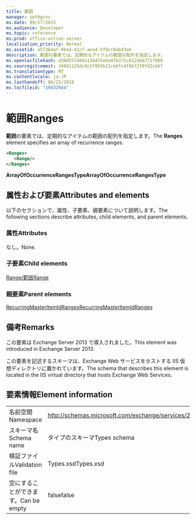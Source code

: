 ```yaml
---
title: 範囲
manager: sethgros
ms.date: 09/17/2015
ms.audience: Developer
ms.topic: reference
ms.prod: office-online-server
localization_priority: Normal
ms.assetid: a573b4af-9bed-41cf-aea4-5f9cc0ab43a6
description: 範囲の要素では、定期的なアイテムの範囲の配列を指定します。
ms.openlocfilehash: d38d55740da13047be6a97b375c612eb07717909
ms.sourcegitcommit: 34041125dc8c5f993b21cebfc4f8b72f0fd2cb6f
ms.translationtype: MT
ms.contentlocale: ja-JP
ms.lasthandoff: 06/25/2018
ms.locfileid: "19832944"
---
```

# <a name="ranges"></a><span data-ttu-id="1c24d-103">範囲</span><span class="sxs-lookup"><span data-stu-id="1c24d-103">Ranges</span></span>

<span data-ttu-id="1c24d-104">**範囲**の要素では、定期的なアイテムの範囲の配列を指定します。</span><span class="sxs-lookup"><span data-stu-id="1c24d-104">The **Ranges** element specifies an array of recurrence ranges.</span></span> 
  
```XML
<Ranges>
   <Range/>
</Ranges>
```

 <span data-ttu-id="1c24d-105">**ArrayOfOccurrenceRangesType**</span><span class="sxs-lookup"><span data-stu-id="1c24d-105">**ArrayOfOccurrenceRangesType**</span></span>
## <a name="attributes-and-elements"></a><span data-ttu-id="1c24d-106">属性および要素</span><span class="sxs-lookup"><span data-stu-id="1c24d-106">Attributes and elements</span></span>

<span data-ttu-id="1c24d-107">以下のセクションで、属性、子要素、親要素について説明します。</span><span class="sxs-lookup"><span data-stu-id="1c24d-107">The following sections describe attributes, child elements, and parent elements.</span></span>
  
### <a name="attributes"></a><span data-ttu-id="1c24d-108">属性</span><span class="sxs-lookup"><span data-stu-id="1c24d-108">Attributes</span></span>

<span data-ttu-id="1c24d-109">なし。</span><span class="sxs-lookup"><span data-stu-id="1c24d-109">None.</span></span>
  
### <a name="child-elements"></a><span data-ttu-id="1c24d-110">子要素</span><span class="sxs-lookup"><span data-stu-id="1c24d-110">Child elements</span></span>

[<span data-ttu-id="1c24d-111">Range/範囲</span><span class="sxs-lookup"><span data-stu-id="1c24d-111">Range</span></span>](range.md)
  
### <a name="parent-elements"></a><span data-ttu-id="1c24d-112">親要素</span><span class="sxs-lookup"><span data-stu-id="1c24d-112">Parent elements</span></span>

[<span data-ttu-id="1c24d-113">RecurringMasterItemIdRanges</span><span class="sxs-lookup"><span data-stu-id="1c24d-113">RecurringMasterItemIdRanges</span></span>](recurringmasteritemidranges.md)
  
## <a name="remarks"></a><span data-ttu-id="1c24d-114">備考</span><span class="sxs-lookup"><span data-stu-id="1c24d-114">Remarks</span></span>

<span data-ttu-id="1c24d-115">この要素は Exchange Server 2013 で導入されました。</span><span class="sxs-lookup"><span data-stu-id="1c24d-115">This element was introduced in Exchange Server 2013.</span></span>
  
<span data-ttu-id="1c24d-116">この要素を記述するスキーマは、Exchange Web サービスをホストする IIS 仮想ディレクトリに置かれています。</span><span class="sxs-lookup"><span data-stu-id="1c24d-116">The schema that describes this element is located in the IIS virtual directory that hosts Exchange Web Services.</span></span>
  
## <a name="element-information"></a><span data-ttu-id="1c24d-117">要素情報</span><span class="sxs-lookup"><span data-stu-id="1c24d-117">Element information</span></span>

|||
|:-----|:-----|
|<span data-ttu-id="1c24d-118">名前空間</span><span class="sxs-lookup"><span data-stu-id="1c24d-118">Namespace</span></span>  <br/> |http://schemas.microsoft.com/exchange/services/2006/types  <br/> |
|<span data-ttu-id="1c24d-119">スキーマ名</span><span class="sxs-lookup"><span data-stu-id="1c24d-119">Schema name</span></span>  <br/> |<span data-ttu-id="1c24d-120">タイプのスキーマ</span><span class="sxs-lookup"><span data-stu-id="1c24d-120">Types schema</span></span>  <br/> |
|<span data-ttu-id="1c24d-121">検証ファイル</span><span class="sxs-lookup"><span data-stu-id="1c24d-121">Validation file</span></span>  <br/> |<span data-ttu-id="1c24d-122">Types.xsd</span><span class="sxs-lookup"><span data-stu-id="1c24d-122">Types.xsd</span></span>  <br/> |
|<span data-ttu-id="1c24d-123">空にすることができます。</span><span class="sxs-lookup"><span data-stu-id="1c24d-123">Can be empty</span></span>  <br/> |<span data-ttu-id="1c24d-124">false</span><span class="sxs-lookup"><span data-stu-id="1c24d-124">false</span></span>  <br/> |
   

